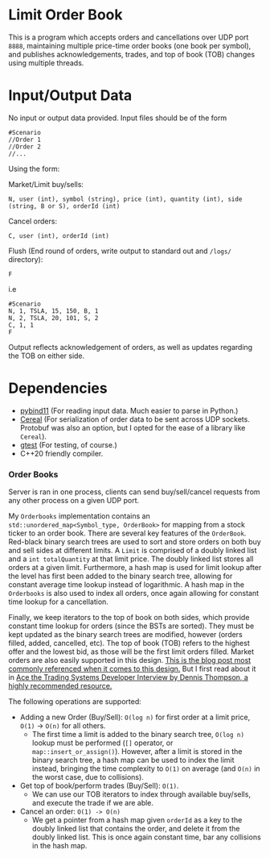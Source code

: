 # Limit Order Book

This is a program which accepts orders and cancellations over UDP port `8888`, maintaining multiple price-time order books (one book per symbol), and publishes acknowledgements, trades, and top of book (TOB) changes using multiple threads.

# Input/Output Data

No input or output data provided. Input files should be of the form

```
#Scenario
//Order 1
//Order 2
//...
```

Using the form:

Market/Limit buy/sells:

`N, user (int), symbol (string), price (int), quantity (int), side (string, B or S), orderId (int)`

Cancel orders:

`C, user (int), orderId (int)`

Flush (End round of orders, write output to standard out and `/logs/` directory):

`F`

i.e

```
#Scenario
N, 1, TSLA, 15, 150, B, 1
N, 2, TSLA, 20, 101, S, 2
C, 1, 1
F
```

Output reflects acknowledgement of orders, as well as updates regarding the TOB on either side.

# Dependencies

* [pybind11](https://github.com/pybind/pybind11) (For reading input data. Much easier to parse in Python.)
* [Cereal](https://uscilab.github.io/cereal/) (For serialization of order data to be sent across UDP sockets. Protobuf was also an option, but I opted for the ease of a library like `Cereal`).
* [gtest](https://github.com/google/googletest) (For testing, of course.)
* C++20 friendly compiler.

### Order Books

Server is ran in one process, clients can send buy/sell/cancel requests from any other process on a given UDP port.

My `Orderbooks` implementation contains an `std::unordered_map<Symbol_type, OrderBook>` for mapping from a stock ticker to an order book. There are several key features of the `OrderBook`. Red-black binary search trees are used to sort and store orders on both buy and sell sides at different limits. A `Limit` is comprised of a doubly linked list and a `int totalQuantity` at that limit price. The doubly linked list stores all orders at a given limit. Furthermore, a hash map is used for limit lookup after the level has first been added to the binary search tree, allowing for constant average time lookup instead of logarithmic. A hash map in the `Orderbooks` is also used to index all orders, once again allowing for constant time lookup for a cancellation.

Finally, we keep iterators to the top of book on both sides, which provide constant time lookup for orders (since the BSTs are sorted). They must be kept updated as the binary search trees are modified, however (orders filled, added, cancelled, etc).
The top of book (TOB) refers to the highest offer and the lowest bid, as those will be the first limit orders filled. Market orders are also easily supported in this design.
[This is the blog post most commonly referenced when it comes to this design.](https://web.archive.org/web/20110219163448/http://howtohft.wordpress.com/2011/02/15/how-to-build-a-fast-limit-order-book/)
But I first read about it in [Ace the Trading Systems Developer Interview by Dennis Thompson, a highly recommended resource.](https://books.google.ca/books?id=68P1DwAAQBAJ&printsec=copyright&redir_esc=y#v=onepage&q&f=false)

The following operations are supported:

* Adding a new Order (Buy/Sell): `O(log n)` for first order at a limit price, `O(1)` -> `O(n)` for all others.
  * The first time a limit is added to the binary search tree, `O(log n)` lookup must be performed (`[]` operator, or `map::insert_or_assign()`). However, after a limit is stored in the binary search tree, a hash map can be used to index the limit instead, bringing the time complexity to `O(1)` on average (and `O(n)` in the worst case, due to collisions).
* Get top of book/perform trades (Buy/Sell): `O(1)`.
  * We can use our TOB iterators to index through available buy/sells, and execute the trade if we are able.
* Cancel an order: `O(1) -> O(n)`
  * We get a pointer from a hash map given `orderId` as a key to the doubly linked list that contains the order, and delete it from the doubly linked list. This is once again constant time, bar any collisions in the hash map.
